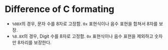 # Difference of C formating

- `%08X`의 경우, 문자 수를 8자로 고정함. `0x` 표현식이나 음수 표현을 합쳐서 8자를 보장.
- `%8.8X`의 경우, Digit 수를 8자로 고정함. `0x` 표현식이나 음수 표현을 제외하고 숫자만 8자리를
  보장한다.
